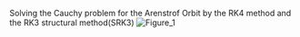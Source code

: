Solving the Cauchy problem for the Arenstrof Orbit by the RK4 method and the RK3 structural method(SRK3)
![Figure_1](https://github.com/user-attachments/assets/2a4b8852-804c-4115-b841-6244b42c82a6)
